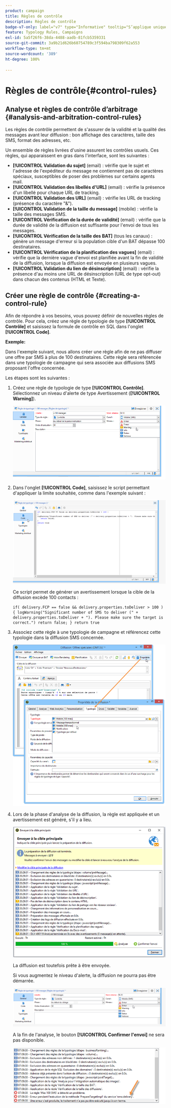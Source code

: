 ```yaml
---
product: campaign
title: Règles de contrôle
description: Règles de contrôle
badge-v7-only: label="v7" type="Informative" tooltip="S’applique uniquement à Campaign Classic v7"
feature: Typology Rules, Campaigns
exl-id: 5a5f26f6-38da-4488-aadb-81fcb5359331
source-git-commit: 3a9b21d626b60754789c3f594ba798309f62a553
workflow-type: tm+mt
source-wordcount: '389'
ht-degree: 100%

---
```


# Règles de contrôle{#control-rules}

## Analyse et règles de contrôle d’arbitrage {#analysis-and-arbitration-control-rules}

Les règles de contrôle permettent de s&#39;assurer de la validité et la qualité des messages avant leur diffusion : bon affichage des caractères, taille des SMS, format des adresses, etc.

Un ensemble de règles livrées d&#39;usine assurent les contrôles usuels. Ces règles, qui apparaissent en gras dans l&#39;interface, sont les suivantes :

* **[!UICONTROL Validation du sujet]** (email) : vérifie que le sujet et l&#39;adresse de l&#39;expéditeur du message ne contiennent pas de caractères spéciaux, susceptibles de poser des problèmes sur certains agents mail.
* **[!UICONTROL Validation des libellés d&#39;URL]** (email) : vérifie la présence d&#39;un libellé pour chaque URL de tracking.
* **[!UICONTROL Validation des URL]** (email) : vérifie les URL de tracking (présence du caractère &quot;&amp;&quot;).
* **[!UICONTROL Validation de la taille du message]** (mobile) : vérifie la taille des messages SMS.
* **[!UICONTROL Vérification de la durée de validité]** (email) : vérifie que la durée de validité de la diffusion est suffisante pour l&#39;envoi de tous les messages.
* **[!UICONTROL Vérification de la taille des BAT]** (tous les canaux) : génère un message d&#39;erreur si la population cible d&#39;un BAT dépasse 100 destinataires.
* **[!UICONTROL Vérification de la planification des vagues]** (email) : vérifie que la dernière vague d&#39;envoi est planifiée avant la fin de validité de la diffusion, lorsque la diffusion est envoyée en plusieurs vagues.
* **[!UICONTROL Validation du lien de désinscription]** (email) : vérifie la présence d&#39;au moins une URL de désinscription (URL de type opt-out) dans chacun des contenus (HTML et Texte).

## Créer une règle de contrôle {#creating-a-control-rule}

Afin de répondre à vos besoins, vous pouvez définir de nouvelles règles de contrôle. Pour cela, créez une règle de typologie de type **[!UICONTROL Contrôle]** et saisissez la formule de contrôle en SQL dans l&#39;onglet **[!UICONTROL Code]**.

**Exemple:**

Dans l&#39;exemple suivant, nous allons créer une règle afin de ne pas diffuser une offre par SMS à plus de 100 destinataires. Cette règle sera référencée dans une typologie de campagne qui sera associée aux diffusions SMS proposant l&#39;offre concernée.

Les étapes sont les suivantes :

1. Créez une règle de typologie de type **[!UICONTROL Contrôle]**. Sélectionnez un niveau d&#39;alerte de type Avertissement (**[!UICONTROL Warning]**).

   ![](assets/campaign_opt_create_control_01.png)

1. Dans l&#39;onglet **[!UICONTROL Code]**, saisissez le script permettant d&#39;appliquer la limite souhaitée, comme dans l&#39;exemple suivant :

   ![](assets/campaign_opt_create_control_02.png)

   Ce script permet de générer un avertissement lorsque la cible de la diffusion excède 100 contacts :

   ```
   if( delivery.FCP == false && delivery.properties.toDeliver > 100 ) { logWarning("Significant number of SMS to deliver (" + delivery.properties.toDeliver + "). Please make sure the target is correct.") return false; } return true
   ```

1. Associez cette règle à une typologie de campagne et référencez cette typologie dans la diffusion SMS concernée.

   ![](assets/campaign_opt_create_control_03.png)

1. Lors de la phase d&#39;analyse de la diffusion, la règle est appliquée et un avertissement est généré, s&#39;il y a lieu.

   ![](assets/campaign_opt_create_control_04.png)

   La diffusion est toutefois prête à être envoyée.

   Si vous augmentez le niveau d&#39;alerte, la diffusion ne pourra pas être démarrée.

   ![](assets/campaign_opt_create_control_05.png)

   A la fin de l&#39;analyse, le bouton **[!UICONTROL Confirmer l&#39;envoi]** ne sera pas disponible.

   ![](assets/campaign_opt_create_control_06.png)

